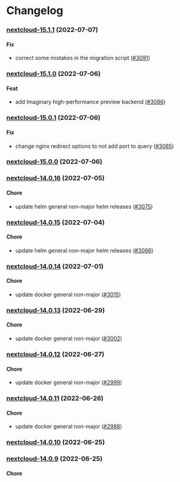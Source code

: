 # Changelog<br>


<a name="nextcloud-15.1.1"></a>
### [nextcloud-15.1.1](https://github.com/truecharts/apps/compare/nextcloud-15.1.0...nextcloud-15.1.1) (2022-07-07)

#### Fix

* correct some mistakes in the migration script ([#3091](https://github.com/truecharts/apps/issues/3091))



<a name="nextcloud-15.1.0"></a>
### [nextcloud-15.1.0](https://github.com/truecharts/apps/compare/nextcloud-15.0.1...nextcloud-15.1.0) (2022-07-06)

#### Feat

* add Imaginary high-performance preview backend ([#3086](https://github.com/truecharts/apps/issues/3086))



<a name="nextcloud-15.0.1"></a>
### [nextcloud-15.0.1](https://github.com/truecharts/apps/compare/nextcloud-15.0.0...nextcloud-15.0.1) (2022-07-06)

#### Fix

* change nginx redirect options to not add port to query ([#3085](https://github.com/truecharts/apps/issues/3085))



<a name="nextcloud-15.0.0"></a>
### [nextcloud-15.0.0](https://github.com/truecharts/apps/compare/nextcloud-14.0.16...nextcloud-15.0.0) (2022-07-06)



<a name="nextcloud-14.0.16"></a>
### [nextcloud-14.0.16](https://github.com/truecharts/apps/compare/nextcloud-14.0.15...nextcloud-14.0.16) (2022-07-05)

#### Chore

* update helm general non-major helm releases ([#3075](https://github.com/truecharts/apps/issues/3075))



<a name="nextcloud-14.0.15"></a>
### [nextcloud-14.0.15](https://github.com/truecharts/apps/compare/nextcloud-14.0.14...nextcloud-14.0.15) (2022-07-04)

#### Chore

* update helm general non-major helm releases ([#3066](https://github.com/truecharts/apps/issues/3066))



<a name="nextcloud-14.0.14"></a>
### [nextcloud-14.0.14](https://github.com/truecharts/apps/compare/nextcloud-14.0.13...nextcloud-14.0.14) (2022-07-01)

#### Chore

* update docker general non-major ([#3015](https://github.com/truecharts/apps/issues/3015))



<a name="nextcloud-14.0.13"></a>
### [nextcloud-14.0.13](https://github.com/truecharts/apps/compare/nextcloud-14.0.12...nextcloud-14.0.13) (2022-06-29)

#### Chore

* update docker general non-major ([#3002](https://github.com/truecharts/apps/issues/3002))



<a name="nextcloud-14.0.12"></a>
### [nextcloud-14.0.12](https://github.com/truecharts/apps/compare/nextcloud-14.0.11...nextcloud-14.0.12) (2022-06-27)

#### Chore

* update docker general non-major ([#2999](https://github.com/truecharts/apps/issues/2999))



<a name="nextcloud-14.0.11"></a>
### [nextcloud-14.0.11](https://github.com/truecharts/apps/compare/nextcloud-14.0.10...nextcloud-14.0.11) (2022-06-26)

#### Chore

* update docker general non-major ([#2988](https://github.com/truecharts/apps/issues/2988))



<a name="nextcloud-14.0.10"></a>
### [nextcloud-14.0.10](https://github.com/truecharts/apps/compare/nextcloud-14.0.9...nextcloud-14.0.10) (2022-06-25)



<a name="nextcloud-14.0.9"></a>
### [nextcloud-14.0.9](https://github.com/truecharts/apps/compare/nextcloud-14.0.8...nextcloud-14.0.9) (2022-06-25)

#### Chore

